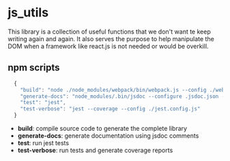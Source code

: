 # js_utils
This library is a collection of useful functions that we don't want te keep writing again and again.
It also serves the purpose to help manipulate the DOM when a framework like react.js is not needed or would be overkill.


## npm scripts
```javascript
  {
    "build": "node ./node_modules/webpack/bin/webpack.js --config ./webpack.config.js ./src/index.js",
    "generate-docs": "node_modules/.bin/jsdoc --configure .jsdoc.json --verbose",
    "test": "jest",
    "test-verbose": "jest --coverage --config ./jest.config.js"
  }
```
- **build**: compile source code to generate the complete library
- **generate-docs**: generate documentation using jsdoc comments
- **test**: run jest tests
- **test-verbose**: run tests and generate coverage reports